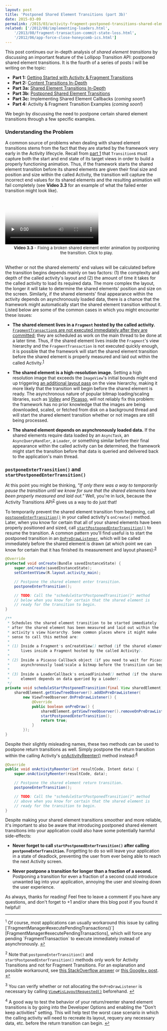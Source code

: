 ```yaml
---
layout: post
title: 'Postponed Shared Element Transitions (part 3b)'
date: 2015-03-09
permalink: /2015/03/activity-fragment-postponed-transitions-shared-element-callbacks-part3b.html
related: ['/2012/08/implementing-loaders.html',
    '/2013/08/fragment-transaction-commit-state-loss.html',
    '/2012/06/app-force-close-honeycomb-ics.html']
---
```


This post continues our in-depth analysis of _shared element transitions_ by discussing an important feature of the Lollipop Transition API: postponed shared element transitions. It is the fourth of a series of posts I will be writing on the topic:

* **Part 1:** [Getting Started with Activity & Fragment Transitions][part1]
* **Part 2:** [Content Transitions In-Depth][part2]
* **Part 3a:** [Shared Element Transitions In-Depth][part3a]
* **Part 3b:** [Postponed Shared Element Transitions][part3b]
* **Part 3c:** Implementing Shared Element Callbacks (_coming soon!_)
* **Part 4:** Activity & Fragment Transition Examples (_coming soon!_)

We begin by discussing the need to postpone certain shared element transitions through a few specific examples.

### Understanding the Problem

<!--morestart-->

A common source of problems when dealing with shared element transitions stems from the fact that they are started by the framework very early in the Activity lifecycle. Recall from [part 1][part1] that `Transition`s must capture both the start and end state of its target views in order to build a properly functioning animation. Thus, if the framework starts the shared element transition before its shared elements are given their final size and position and size within the called Activity, the transition will capture the incorrect end values for its shared elements and the resulting animation will fail completely (see **Video 3.3** for an example of what the failed enter transition might look like). 

<!--more-->

<div class="responsive-figure nexus6-figure">
  <div class="framed-nexus6-port">
  <video id="figure33" onclick="playPause('figure33')" poster="/assets/videos/posts/2015/03/09/postpone-bug-opt.png" preload="none">
    <source src="/assets/videos/posts/2015/03/09/postpone-bug-opt.mp4" type="video/mp4">
    <source src="/assets/videos/posts/2015/03/09/postpone-bug-opt.webm" type="video/webm">
    <source src="/assets/videos/posts/2015/03/09/postpone-bug-opt.ogv" type="video/ogg">
  </video>
  </div>
  <div style="font-size:10pt;margin-left:20px;margin-bottom:30px">
    <p class="img-caption" style="margin-top:3px;margin-bottom:10px;text-align: center;"><strong>Video 3.3</strong> - Fixing a broken shared element enter animation by postponing the transition. Click to play.</p>
  </div>
</div>

Whether or not the shared elements' end values will be calculated before the transition begins depends mainly on two factors: (1) the complexity and depth of the called activity's layout and (2) the amount of time it takes for the called activity to load its required data. The more complex the layout, the longer it will take to determine the shared elements' position and size on the screen. Similarly, if the shared elements' final appearance within the activity depends on asynchronously loaded data, there is a chance that the framework might automatically start the shared element transition without it. Listed below are some of the common cases in which you might encounter these issues:

* **The shared element lives in a `Fragment` hosted by the called activity.** [`FragmentTransaction`s are not executed immediately after they are committed][FragmentTransaction#commit]; they are scheduled as work on the main thread to be done at a later time. Thus, if the shared element lives inside the `Fragment`'s view hierarchy and the `FragmentTransaction` is not executed quickly enough, it is possible that the framework will start the shared element transition before the shared element is properly measured and laid out within the called Activity.<sup><a href="#footnote1" id="ref1">1</a></sup>

* **The shared element is a high-resolution image.** Setting a high resolution image that exceeds the `ImageView`'s initial bounds might end up triggering [an additional layout pass][ImageViewRequestLayout] on the view hierarchy, making it more likely that the transition will begin before the shared element is ready. The asynchronous nature of popular bitmap loading/scaling libraries, such as [Volley][Volley] and [Picasso][Picasso], will not reliably fix this problem: the framework has no prior knowledge that the images are being downloaded, scaled, or fetched from disk on a background thread and will start the shared element transition whether or not images are still being processed.

* **The shared element depends on asynchronously loaded data.** If the shared elements require data loaded by an `AsyncTask`, an `AsyncQueryHandler`, a `Loader`, or something similar before their final appearance within the called activity can be determined, the framework might start the transition before that data is queried and delivered back to the application's main thread.

### `postponeEnterTransition()` and `startPostponedEnterTransition()`

At this point you might be thinking, _"If only there was a way to temporarily pause the transition until we know for sure that the shared elements have been properly measured and laid out."_ Well, you're in luck, because the Activity Transitions API<sup><a href="#footnote2" id="ref2">2</a></sup> gives us a way to do just that!

To temporarily prevent the shared element transition from beginning, call [`postponeEnterTransition()`][postponeEnterTransition] in your called activity's `onCreate()` method. Later, when you know for certain that all of your shared elements have been properly positioned and sized, call [`startPostponedEnterTransition()`][startPostponedEnterTransition] to resume the transition. A common pattern you'll find useful is to start the postponed transition in an [`OnPreDrawListener`][OnPreDrawListener], which will be called immediately before the shared element is drawn (at which point we can know for certain that it has finished its measurement and layout phases):<sup><a href="#footnote3" id="ref3">3</a></sup>

```java
@Override
protected void onCreate(Bundle savedInstanceState) {
    super.onCreate(savedInstanceState);
    setContentView(R.layout.activity_main);

    // Postpone the shared element enter transition.
    postponeEnterTransition();

    // TODO: Call the "scheduleStartPostponedTransition()" method
    // below when you know for certain that the shared element is
    // ready for the transition to begin.
}

/**
 * Schedules the shared element transition to be started immediately
 * after the shared element has been measured and laid out within the
 * activity's view hierarchy. Some common places where it might make
 * sense to call this method are:
 * 
 * (1) Inside a Fragment's onCreateView() method (if the shared element
 *     lives inside a Fragment hosted by the called Activity).
 *
 * (2) Inside a Picasso Callback object (if you need to wait for Picasso to
 *     asynchronously load/scale a bitmap before the transition can begin).
 *
 * (3) Inside a LoaderCallback's onLoadFinished() method (if the shared
 *     element depends on data queried by a Loader).
 */
private void scheduleStartPostponedTransition(final View sharedElement) {
    sharedElement.getViewTreeObserver().addOnPreDrawListener(
        new ViewTreeObserver.OnPreDrawListener() {
            @Override
            public boolean onPreDraw() {
                sharedElement.getViewTreeObserver().removeOnPreDrawListener(this);
                startPostponedEnterTransition();
                return true;
            }
        });
}
```

Despite their slightly misleading names, these two methods can be used to postpone return transitions as well. Simply postpone the return transition within the calling Activity's [onActivityReenter()][Activity#onActivityReenter] method instead:<sup><a href="#footnote4" id="ref4">4</a></sup>

```java
@Override
public void onActivityReenter(int resultCode, Intent data) {
    super.onActivityReenter(resultCode, data);

    // Postpone the shared element return transition.
    postponeEnterTransition();

    // TODO: Call the "scheduleStartPostponedTransition()" method
    // above when you know for certain that the shared element is
    // ready for the transition to begin.
}
```

Despite making your shared element transitions smoother and more reliable, it's important to also be aware that introducing postponed shared element transitions into your application could also have some potentially harmful side-effects:

* **Never forget to call `startPostponedEnterTransition()` after calling `postponeEnterTransition`.** Forgetting to do so will leave your application in a state of deadlock, preventing the user from ever being able to reach the next Activity screen.

* **Never postpone a transition for longer than a fraction of a second.** Postponing a transition for even a fraction of a second could introduce unwanted lag into your application, annoying the user and slowing down the user experience.

As always, thanks for reading! Feel free to leave a comment if you have any questions, and don't forget to +1 and/or share this blog post if you found it helpful!

<hr class="footnote-divider"/>
<sup id="footnote1">1</sup> Of course, most applications can usually workaround this issue by calling [`FragmentManager#executePendingTransactions()`][FragmentManager#executePendingTransactions], which will force any pending `FragmentTransaction` to execute immediately instead of asynchronously. <a href="#ref1" title="Jump to footnote 1.">&#8617;</a>

<sup id="footnote2">2</sup> Note that `postponeEnterTransition()` and `startPostponedEnterTransition()` methods only work for Activity Transitions and not for Fragment Transitions. For an explanation and possible workaround, see [this StackOverflow answer][PostponeEnterTransitionForFragments] or [this Google+ post][PostponeEnterTransitionForFragmentsG+]. <a href="#ref2" title="Jump to footnote 2.">&#8617;</a>

<sup id="footnote3">3</sup> You can verify whether or not allocating the `OnPreDrawListener` is necessary by calling [`View#isLayoutRequested()`][View#isLayoutRequested] beforehand. <a href="#ref3" title="Jump to footnote 3.">&#8617;</a>

<sup id="footnote3">4</sup> A good way to test the behavior of your return/reenter shared element transitions is by going into the Developer Options and enabling the "Don't keep activities" setting. This will help test the worst case scenario in which the calling activity will need to recreate its layout, requery any necessary data, etc. before the return transition can begin. <a href="#ref4" title="Jump to footnote 4.">&#8617;</a>

  [postponeEnterTransition]: https://developer.android.com/reference/android/app/Activity.html#postponeEnterTransition()
  [startPostponedEnterTransition]: https://developer.android.com/reference/android/app/Activity.html#startPostponedEnterTransition()
  [SharedElementCallback]: https://developer.android.com/reference/android/app/SharedElementCallback.html

  [FragmentTransaction#commit]: https://developer.android.com/reference/android/app/FragmentTransaction.html#commit()
  [FragmentManager#executePendingTransactions]: https://developer.android.com/reference/android/app/FragmentManager.html#executePendingTransactions()
  [GooglePlusPostponeEnterTransition]: https://plus.google.com/+AlexLockwood/posts/FJsp1N9XNLS
  [GooglePlusSystemUI]: https://plus.google.com/+AlexLockwood/posts/RPtwZ5nNebb
  [PostponeEnterTransitionForFragments]: http://stackoverflow.com/q/26977303/844882
  [PostponeEnterTransitionForFragmentsG+]: https://plus.google.com/+AlexLockwood/posts/3DxHT42rmmY
  [Activity#onActivityReenter]: https://developer.android.com/reference/android/app/Activity.html#onActivityReenter(int,%20android.content.Intent)
  [OnPreDrawListener]: http://developer.android.com/reference/android/view/ViewTreeObserver.OnPreDrawListener.html
  [View#isLayoutRequested]: http://developer.android.com/reference/android/view/View.html#isLayoutRequested()

  [ImageViewRequestLayout]: https://github.com/android/platform_frameworks_base/blob/lollipop-release/core/java/android/widget/ImageView.java#L453-L455
  [Volley]: https://android.googlesource.com/platform/frameworks/volley
  [Picasso]: http://square.github.io/picasso/

  [part1]: /2014/12/activity-fragment-transitions-in-android-lollipop-part1.html
  [part2]: /2014/12/activity-fragment-content-transitions-in-depth-part2.html
  [part3a]: /2015/01/activity-fragment-shared-element-transitions-in-depth-part3a.html
  [part3b]: /2015/03/activity-fragment-postponed-transitions-shared-element-callbacks-part3b.html

